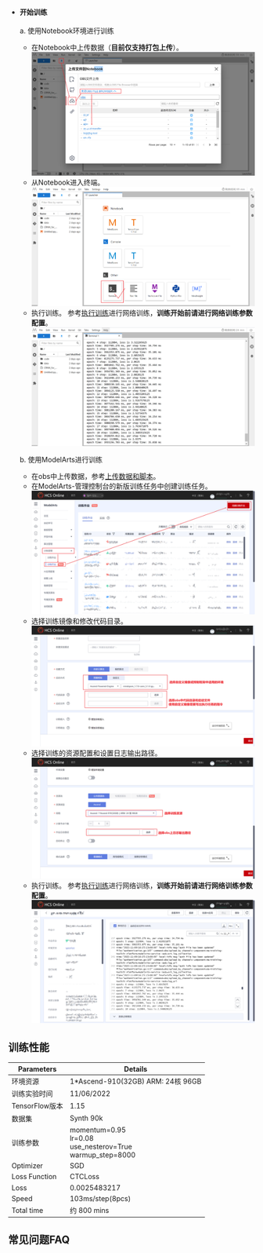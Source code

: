 -   #### <h4 id = "开始训练">开始训练</h4>
    a. 使用Notebook环境进行训练
    -   在Notebook中上传数据（**目前仅支持打包上传**）。
    ![在Notebook中上传数据](./img/%E5%9C%A8Notebook%E4%B8%AD%E4%B8%8A%E4%BC%A0%E6%95%B0%E6%8D%AE.png)
    -   从Notebook进入终端。
    ![在Notebook中上传数据](./img/Notebook%E8%BF%9B%E5%85%A5%E7%BB%88%E7%AB%AF.png)
    -   执行训练。
    参考[执行训练](#执行训练)进行网络训练，**训练开始前请进行网络训练参数配置**。
    ![在Notebook中执行训练](./img/Notebook%E6%89%A7%E8%A1%8C%E8%AE%AD%E7%BB%83.png)

    b. 使用ModelArts进行训练
    -   在obs中上传数据，参考[上传数据和脚本](#上传数据和脚本)。
    -   在ModelArts-管理控制台的新版训练任务中创建训练任务。
    ![在ModelArts中创建新版训练任务](./img/ModelArts%E5%88%9B%E5%BB%BA%E8%AE%AD%E7%BB%83%E4%BB%BB%E5%8A%A1.png)
    -   选择训练镜像和修改代码目录。
    ![在ModelArts中创建新版训练任务](./img/%E5%88%9B%E5%BB%BA%E8%AE%AD%E7%BB%83%E4%BB%BB%E5%8A%A1.png)
    -   选择训练的资源配置和设置日志输出路径。
    ![选择训练的资源配置和日志输出路径](./img/%E9%85%8D%E7%BD%AE%E8%AE%AD%E7%BB%83%E8%B5%84%E6%BA%90%E5%92%8C%E6%97%A5%E5%BF%97.png)
    -   执行训练。
    参考[执行训练](#执行训练)进行网络训练，**训练开始前请进行网络训练参数配置**。
    ![ModelArts执行训练](./img/ModelArts%E6%89%A7%E8%A1%8C%E8%AE%AD%E7%BB%83.png)

## <h2 id = "训练性能">训练性能</h2>
| **Parameters**             | **Details**                                                     |
| -------------------------- | ----------------------------------------------------------------|
| 环境资源                    | 1*Ascend-910(32GB) ARM: 24核 96GB                               |
| 训练实验时间                | 11/06/2022                                                      |
| TensorFlow版本             | 1.15                                                            |
| 数据集                     | Synth 90k                                                       |
| 训练参数                    |momentum=0.95<br>lr=0.08<br>use_nesterov=True<br>warmup_step=8000|
| Optimizer                  | SGD                                                             |
| Loss Function              | CTCLoss                                                         |
| Loss                       | 0.0025483217                                                    |
| Speed                      | 103ms/step(8pcs)                                                |
| Total time                 | 约 800 mins                                                     |
## <h2 id = "常见问题FAQ">常见问题FAQ</h2>
